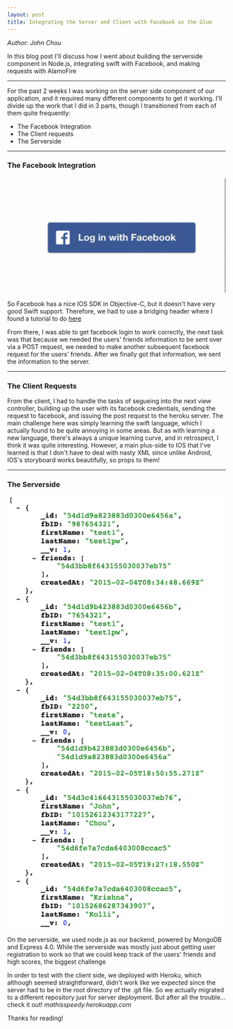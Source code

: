 ```yaml
---
layout: post
title: Integrating the Server and Client with Facebook as the Glue
---
```


*Author: John Chou* 

In this blog post I'll discuss how I went about building the serverside component in Node.js, integrating swift with Facebook, and making requests with AlamoFire

-----

For the past 2 weeks I was working on the server side component of our application, and it required many different components to get it working.  I'll divide up the work that I did in 3 parts, though I transitioned from each of them quite frequently:

* The Facebook Integration
* The Client requests
* The Serverside

-----

### The Facebook Integration

![Initial Game Sequence](/images/fblogin.png)

So Facebook has a nice IOS SDK in Objective-C, but it doesn't have very good Swift support.  Therefore, we had to use a bridging header where I found a tutorial to do [here](www.brianjcoleman.com/tutorial-facebook-login-in-swift/)

From there, I was able to get facebook login to work correctly, the next task was that because we needed the users' friends information to be sent over via a POST request, we needed to make another subsequent facebook request for the users' friends.  After we finally got that information, we sent the information to the server.

-----

### The Client Requests

From the client, I had to handle the tasks of segueing into the next view controller, building up the user with its facebook credentials, sending the request to facebook, and issuing the post request to the heroku server.   The main challenge here was simply learning the swift language, which I actually found to be quite annoying in some areas.  But as with learning a new language, there's always a unique learning curve, and in retrospect, I think it was quite interesting.  However, a main plus-side to IOS that I've learned is that I don't have to deal with nasty XML since unlike Android, IOS's storyboard works beautifully, so props to them!

-----

### The Serverside

![JSON Image](/images/mathisspeedy_json.png)

On the serverside, we used node.js as our backend, powered by MongoDB and Express 4.0.  While the serverside was mostly just about getting user registration to work so that we could keep track of the users' friends and high scores, the biggest challenge 

In order to test with the client side, we deployed with Heroku, which although seemed straightforward, didn't work like we expected since the server had to be in the root directory of the .git file.  So we actually migrated to a different repository just for server deployment.  But after all the trouble... check it out! *mathisspeedy.herokuapp.com*

Thanks for reading!
